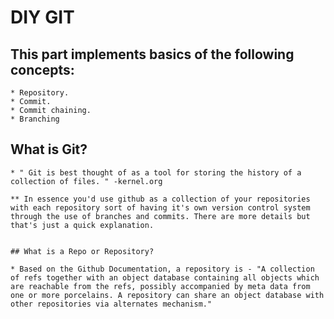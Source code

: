 #  DIY GIT

## This part implements basics of the following concepts:
    * Repository.
    * Commit.
    * Commit chaining.
    * Branching
    

## What is Git?

    * " Git is best thought of as a tool for storing the history of a collection of files. " -kernel.org 

    ** In essence you'd use github as a collection of your repositories with each repository sort of having it's own version control system through the use of branches and commits. There are more details but that's just a quick explanation.


    ## What is a Repo or Repository?

    * Based on the Github Documentation, a repository is - "A collection of refs together with an object database containing all objects which are reachable from the refs, possibly accompanied by meta data from one or more porcelains. A repository can share an object database with other repositories via alternates mechanism."